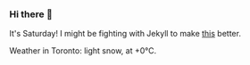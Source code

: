 ### Hi there :wave:

It's Saturday! I might be fighting with Jekyll to make [this](https://swissclubto.github.io) better.

Weather in Toronto: light snow, at +0°C.
